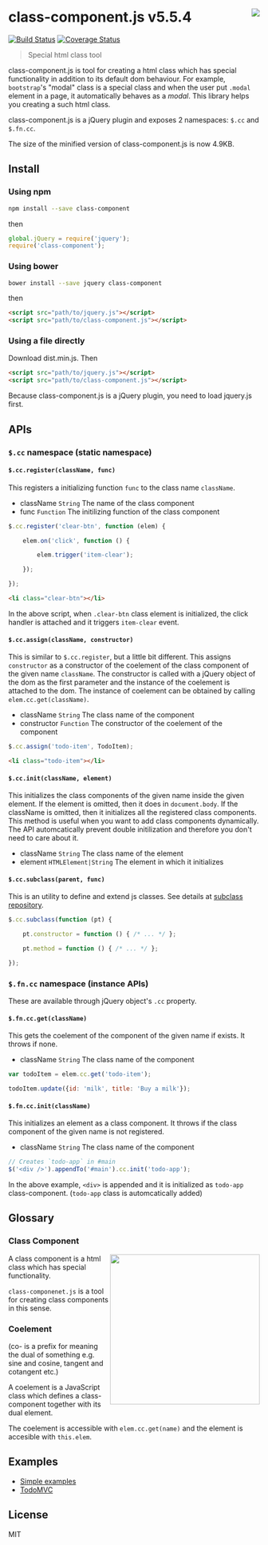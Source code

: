 # class-component.js v5.5.4 <img align="right" src="http://kt3k.github.io/class-component/asset/class-component.svg" />

[![Build Status](https://travis-ci.org/kt3k/class-component.svg?branch=master)](https://travis-ci.org/kt3k/class-component) [![Coverage Status](https://coveralls.io/repos/kt3k/class-component/badge.svg?branch=master&service=github)](https://coveralls.io/github/kt3k/class-component?branch=master)

> Special html class tool

class-component.js is tool for creating a html class which has special functionality in addition to its default dom behaviour. For example, `bootstrap`'s "modal" class is a special class and when the user put `.modal` element in a page, it automatically behaves as a *modal*. This library helps you creating a such html class.

class-component.js is a jQuery plugin and exposes 2 namespaces: `$.cc` and `$.fn.cc`.

The size of the minified version of class-component.js is now 4.9KB.

## Install

### Using npm

```sh
npm install --save class-component
```

then

```js
global.jQuery = require('jquery');
require('class-component');
```

### Using bower

```sh
bower install --save jquery class-component
```

then

```html
<script src="path/to/jquery.js"></script>
<script src="path/to/class-component.js"></script>
```

### Using a file directly

Download dist.min.js. Then

```html
<script src="path/to/jquery.js"></script>
<script src="path/to/class-component.js"></script>
```

Because class-component.js is a jQuery plugin, you need to load jquery.js first.

## APIs

### `$.cc` namespace (static namespace)

#### `$.cc.register(className, func)`

This registers a initializing function `func` to the class name `className`.

- className `String` The name of the class component
- func `Function` The initilizing function of the class component

```js
$.cc.register('clear-btn', function (elem) {

    elem.on('click', function () {

        elem.trigger('item-clear');

    });

});
```

```html
<li class="clear-btn"></li>
```

In the above script, when `.clear-btn` class element is initialized, the click handler is attached and it triggers `item-clear` event.

#### `$.cc.assign(className, constructor)`

This is similar to `$.cc.register`, but a little bit different.
This assigns `constructor` as a constructor of the coelement of the class component of the given name `className`. The constructor is called with a jQuery object of the dom as the first parameter and the instance of the coelement is attached to the dom. The instance of coelement can be obtained by calling `elem.cc.get(className)`.

- className `String` The class name of the component
- constructor `Function` The constructor of the coelement of the component

```js
$.cc.assign('todo-item', TodoItem);
```

```html
<li class="todo-item"></li>
```

#### `$.cc.init(className, element)`

This initializes the class components of the given name inside the given element. If the element is omitted, then it does in `document.body`. If the className is omitted, then it initializes all the registered class components. This method is useful when you want to add class components dynamically. The API automcatically prevent double initilization and therefore you don't need to care about it.

- className `String` The class name of the element
- element `HTMLElement|String` The element in which it initializes

#### `$.cc.subclass(parent, func)`

This is an utility to define and extend js classes. See details at [subclass repository](https://github.com/kt3k/subclass).

```js
$.cc.subclass(function (pt) {

    pt.constructor = function () { /* ... */ };

    pt.method = function () { /* ... */ };

});
```

### `$.fn.cc` namespace (instance APIs)

These are available through jQuery object's `.cc` property.

#### `$.fn.cc.get(className)`

This gets the coelement of the component of the given name if exists. It throws if none.

- className `String` The class name of the component

```js
var todoItem = elem.cc.get('todo-item');

todoItem.update({id: 'milk', title: 'Buy a milk'});
```

#### `$.fn.cc.init(className)`

This initializes an element as a class component. It throws if the class component of the given name is not registered.

- className `String` The class name of the component

```js
// Creates `todo-app` in #main
$('<div />').appendTo('#main').cc.init('todo-app');
```

In the above example, `<div>` is appended and it is initialized as `todo-app` class-component. (`todo-app` class is automcatically added)

## Glossary

### Class Component

<img align="right" width="300" src="http://kt3k.github.io/class-component/asset/the-diagram.svg" />

A class component is a html class which has special functionality.

`class-componenet.js` is a tool for creating class components in this sense.

### Coelement

(co- is a prefix for meaning the dual of something e.g. sine and cosine, tangent and cotangent etc.)

A coelement is a JavaScript class which defines a class-component together with its dual element.

The coelement is accessible with `elem.cc.get(name)` and the element is accesible with `this.elem`.

## Examples

- [Simple examples](https://github.com/kt3k/class-component/blob/master/EXAMPLE.md)
- [TodoMVC](https://github.com/kt3k/class-component-todomvc)

## License

MIT
